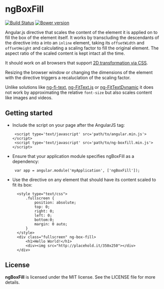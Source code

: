 ngBoxFill
=========

[![Build Status](https://travis-ci.org/OpenServicesEU/ngBoxFill.svg?branch=master)](https://travis-ci.org/OpenServicesEU/ngBoxFill)
[![Bower version](https://badge.fury.io/bo/ngBoxFill.svg)](http://badge.fury.io/bo/ngBoxFill)

Angular.js directive that scales the content of the element it is applied on to
fill the box of the element itself. It works by transcluding the descendants of
the directive into a into an `inline` element, taking its `offsetWidth` and
`offsetHeight` and calculating a scaling factor to fill the original element.
The aspect ratio of the scaled content is kept intact all the time.

It should work on all browsers that support [2D transformation via
CSS](http://caniuse.com/#feat=transforms2d).

Resizing the browser window or changing the dimensions of the element with the
directive triggers a recaluclation of the scaling factor.

Unlike solutions like [ng-fi-text](https://github.com/leandropio/ng-fi-text),
[ng-FitText.js](https://github.com/patrickmarabeas/ng-FitText.js) or
[ng-FitTextDynamic](https://github.com/sgtpepper43/ng-FitTextDynamic) it does
not work by approximating the relative `font-size` but also scales content like
images and videos.

Getting started
---------------

 * Include the script on your page after the AngularJS tag:

        <script type='text/javascript' src='path/to/angular.min.js'></script>
        <script type='text/javascript' src='path/to/ng-boxfill.min.js'></script>

 * Ensure that your application module specifies ngBoxFill as a dependency:

        var app = angular.module('myApplication', ['ngBoxFill']);

* Use the directive on any element that should have its content scaled to fit
    its box:


        <style type="text/css">
            .fullscreen {
                position: absolute;
                top: 0;
                right: 0;
                left: 0;
                bottom:0;
                margin: 0 auto;
            }
        </style>
        <div class="fullscreen" ng-box-fill>
            <h1>Hello World!</h1>
            <div><img src="http://placehold.it/350x250"></div>
        </div>

License
-------

**ngBoxFill** is licensed under the MIT license. See the LICENSE file for more details.
